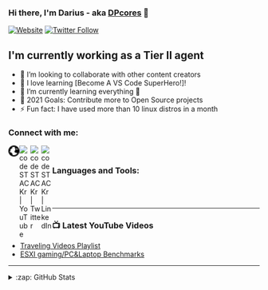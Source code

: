### Hi there, I'm Darius - aka [DPcores][website] 👋

[![Website](https://img.shields.io/website?label=codeSTACKr.com&style=for-the-badge&url=https%3A%2F%2Fcodestackr.com)](https://codestackr.com)
[![Twitter Follow](https://img.shields.io/twitter/follow/codeSTACKr?color=1DA1F2&logo=twitter&style=for-the-badge)](https://twitter.com/intent/follow?original_referer=https%3A%2F%2Fgithub.com%2FcodeSTACKr&screen_name=codeSTACKr)

## I'm currently working as a Tier II agent 

- 👯 I’m looking to collaborate with other content creators
- 🔭 I love learning [Become A VS Code SuperHero!]!
- 🌱 I’m currently learning everything 🤣
- 🥅 2021 Goals: Contribute more to Open Source projects
- ⚡ Fun fact: I have used more than 10 linux distros in a month



### Connect with me:

[<img align="left" alt="codeSTACKr.com" width="22px" src="https://raw.githubusercontent.com/iconic/open-iconic/master/svg/globe.svg" />][website]
[<img align="left" alt="codeSTACKr | YouTube" width="22px" src="https://cdn.jsdelivr.net/npm/simple-icons@v3/icons/youtube.svg" />][youtube]
[<img align="left" alt="codeSTACKr | Twitter" width="22px" src="https://cdn.jsdelivr.net/npm/simple-icons@v3/icons/twitter.svg" />][twitter]
[<img align="left" alt="codeSTACKr | LinkedIn" width="22px" src="https://cdn.jsdelivr.net/npm/simple-icons@v3/icons/linkedin.svg" />][linkedin]

<br />

### Languages and Tools:

<br />
<br />

---

### 📺 Latest YouTube Videos

<!-- YOUTUBE:START -->
- [Traveling Videos Playlist](https://www.youtube.com/playlist?list=PLC5SzhYSJEFdazhKn3PTntCfAXtQjFFjQ)
- [ESXI gaming/PC&Laptop Benchmarks](https://www.youtube.com/watch?v=kA5aets2Fro&list=PLC5SzhYSJEFerCT_Y1nuwICFCD3bp34i5)

<!-- YOUTUBE:END -->


---





<details>
  <summary>:zap: GitHub Stats</summary>

  <img align="left" alt="codeSTACKr's GitHub Stats" src="https://github-readme-stats.codestackr.vercel.app/api?username=codeSTACKr&show_icons=true&hide_border=true" />

</details>

[website]: https://dpcores.com
[twitter]: https://twitter.com/codeSTACKr
[youtube]: https://www.youtube.com/channel/UCMgLMPB2i1OZ0ovZLNUEeJw
[linkedin]: https://www.linkedin.com/in/darius-persaud-43b24011a/

